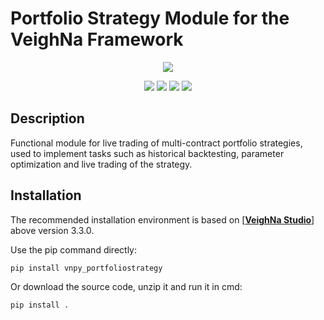# Portfolio Strategy Module for the VeighNa Framework

<p align="center">
  <img src ="https://vnpy.oss-cn-shanghai.aliyuncs.com/vnpy-logo.png"/>
</p>

<p align="center">
    <img src ="https://img.shields.io/badge/version-1.0.5-blueviolet.svg"/>
    <img src ="https://img.shields.io/badge/platform-windows|linux|macos-yellow.svg"/>
    <img src ="https://img.shields.io/badge/python-3.7|3.8|3.9|3.10-blue.svg" />
    <img src ="https://img.shields.io/github/license/vnpy/vnpy.svg?color=orange"/>
</p>

## Description

Functional module for live trading of multi-contract portfolio strategies, used to implement tasks such as historical backtesting, parameter optimization and live trading of the strategy.

## Installation

The recommended installation environment is based on [[**VeighNa Studio**](https://github.com/paperswithbacktest/vnpy)] above version 3.3.0.

Use the pip command directly:

```bash
pip install vnpy_portfoliostrategy
```


Or download the source code, unzip it and run it in cmd:

```bash
pip install .
```
